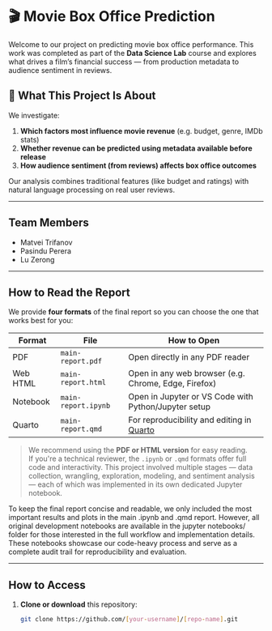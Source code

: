 # 🎬 Movie Box Office Prediction

Welcome to our project on predicting movie box office performance. This work was completed as part of the **Data Science Lab** course and explores what drives a film’s financial success — from production metadata to audience sentiment in reviews.

## 📌 What This Project Is About

We investigate:

1. **Which factors most influence movie revenue** (e.g. budget, genre, IMDb stats)  
2. **Whether revenue can be predicted using metadata available before release**  
3. **How audience sentiment (from reviews) affects box office outcomes**

Our analysis combines traditional features (like budget and ratings) with natural language processing on real user reviews.


---

## Team Members

- Matvei Trifanov  
- Pasindu Perera  
- Lu Zerong

---

## How to Read the Report

We provide **four formats** of the final report so you can choose the one that works best for you:

| Format      | File                         | How to Open                                           |
|-------------|------------------------------|--------------------------------------------------------|
|    PDF      | `main-report.pdf`            | Open directly in any PDF reader                       |
|    Web HTML | `main-report.html`           | Open in any web browser (e.g. Chrome, Edge, Firefox)  |
|    Notebook | `main-report.ipynb`          | Open in Jupyter or VS Code with Python/Jupyter setup  |
|    Quarto   | `main-report.qmd`            | For reproducibility and editing in [Quarto](https://quarto.org) |

>  We recommend using the **PDF or HTML version** for easy reading.  
>  If you're a technical reviewer, the `.ipynb` or `.qmd` formats offer full code and interactivity.
This project involved multiple stages — data collection, wrangling, exploration, modeling, and sentiment analysis — each of which was implemented in its own dedicated Jupyter notebook.

To keep the final report concise and readable, we only included the most important results and plots in the main .ipynb and .qmd report. However, all original development notebooks are available in the jupyter notebooks/ folder for those interested in the full workflow and implementation details. These notebooks showcase our code-heavy process and serve as a complete audit trail for reproducibility and evaluation.

---

## How to Access

1. **Clone or download** this repository:
   ```bash
   git clone https://github.com/[your-username]/[repo-name].git
   ```
